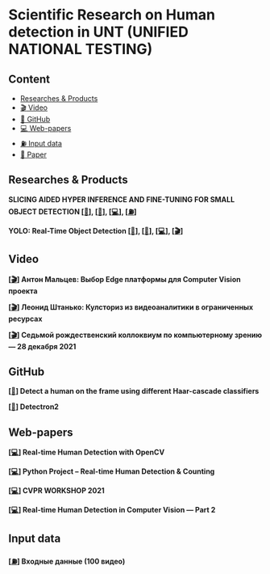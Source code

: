 # Scientific Research on Human detection in UNT (UNIFIED NATIONAL TESTING)

## Content

- [Researches & Products](#res)
- [:clapper: Video](#video)
- [:space_invader: GitHub](#git)
- [:computer: Web-papers](#web)
- [:fuelpump: Input data](#in)
- [:scroll: Paper](#paper)



<a name="res" />

## Researches & Products

**SLICING AIDED HYPER INFERENCE AND FINE-TUNING FOR SMALL OBJECT DETECTION [[:scroll:](https://arxiv.org/pdf/2202.06934v1.pdf)], [[:space_invader:](https://github.com/obss/sahi)], [[:computer:](https://www.kaggle.com/remekkinas/sahi-slicing-aided-hyper-inference-yv5-and-yx)], [[:fuelpump:](https://paperswithcode.com/dataset/xview)]**

**YOLO: Real-Time Object Detection [[:scroll:](https://pjreddie.com/media/files/papers/YOLOv3.pdf)], [[:space_invader:](https://github.com/pjreddie/darknet)], [[:computer:](https://pjreddie.com/darknet/yolo/)], [[:clapper:](https://www.youtube.com/watch?v=MPU2HistivI)]** 



<a name="video" />

## Video

**[[:clapper:](https://www.youtube.com/watch?v=Kend6gDyRws)] Антон Мальцев: Выбор Edge платформы для Computer Vision проекта**

**[[:clapper:](https://www.youtube.com/watch?v=MS4ig5BO50Y)] Леонид Штанько: Кулсториз из видеоаналитики в ограниченных ресурсах**

**[[:clapper:](https://www.youtube.com/watch?v=vrSCD88X8BU&t=18692s)] Седьмой рождественский коллоквиум по компьютерному зрению — 28 декабря 2021**





<a name="git"/>

## GitHub

**[[:space_invader:](https://github.com/behei/opencv_sms)] Detect a human on the frame using different Haar-cascade classifiers**

**[[:space_invader:](https://github.com/facebookresearch/detectron2)] Detectron2**





<a name="web" />

## Web-papers

**[[:computer:](https://thedatafrog.com/en/articles/human-detection-video/)] Real-time Human Detection with OpenCV**

**[[:computer:](https://data-flair.training/blogs/python-project-real-time-human-detection-counting/)] Python Project – Real-time Human Detection & Counting**

**[[:computer:](https://lpcv.ai)] CVPR WORKSHOP 2021**

**[[:computer:](https://medium.com/@madhawavidanapathirana/real-time-human-detection-in-computer-vision-part-2-c7eda27115c6)] Real-time Human Detection in Computer Vision — Part 2**



<a name="in" />

## Input data

**[[:fuelpump:](https://cloud.mail.ru/public/uVnz/cFVricRmK/)] Входные данные (100 видео)**
